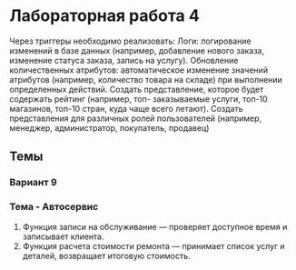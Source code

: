 # Лабораторная работа 4
Через триггеры необходимо реализовать:
Логи: логирование изменений в базе данных (например, добавление нового
заказа, изменение статуса заказа, запись на услугу).
Обновление количественных атрибутов: автоматическое изменение значений атрибутов (например, количество товара на складе) при выполнении определенных действий.
Создать представление, которое будет содержать рейтинг (например, топ- заказываемые услуги, топ-10 магазинов, топ-10 стран, куда чаще всего летают). Создать представления для различных ролей пользователей (например, менеджер, администратор, покупатель, продавец)

## Темы

### Вариант 9

### Тема - Автосервис
1) Функция записи на обслуживание — проверяет доступное время и записывает клиента.
2) Функция расчета стоимости ремонта — принимает список услуг и деталей, возвращает итоговую стоимость.
